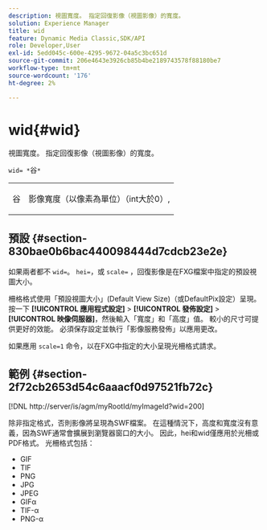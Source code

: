 ```yaml
---
description: 視圖寬度。 指定回復影像（視圖影像）的寬度。
solution: Experience Manager
title: wid
feature: Dynamic Media Classic,SDK/API
role: Developer,User
exl-id: 5edd045c-600e-4295-9672-04a5c3bc651d
source-git-commit: 206e4643e3926cb85b4be2189743578f88180be7
workflow-type: tm+mt
source-wordcount: '176'
ht-degree: 2%

---
```


# wid{#wid}

視圖寬度。 指定回復影像（視圖影像）的寬度。

`wid= *`谷`*`

<table id="simpletable_8229FEFB366F4A799C206FD3E3C601BA"> 
 <tr class="strow"> 
  <td class="stentry"> <p><span class="codeph"> <span class="varname"> 谷</span></span> </p> </td> 
  <td class="stentry"> <p>影像寬度（以像素為單位）（int大於0）, </p></td> 
 </tr> 
</table>

## 預設 {#section-830bae0b6bac440098444d7cdcb23e2e}

如果兩者都不 `wid=`。 `hei=`，或 `scale=` ，回復影像是在FXG檔案中指定的預設視圖大小。

柵格格式使用「預設視圖大小」(Default View Size)（或DefaultPix設定）呈現。 按一下 **[!UICONTROL 應用程式設定]** > **[!UICONTROL 發佈設定]** > **[!UICONTROL 映像伺服器]**，然後輸入「寬度」和「高度」值。 較小的尺寸可提供更好的效能。 必須保存設定並執行「影像服務發佈」以應用更改。

如果應用 `scale=1` 命令，以在FXG中指定的大小呈現光柵格式請求。

## 範例 {#section-2f72cb2653d54c6aaacf0d97521fb72c}

[!DNL http://server/is/agm/myRootId/myImageId?wid=200]

除非指定格式，否則影像將呈現為SWF檔案。 在這種情況下，高度和寬度沒有意義，因為SWF通常會擴展到瀏覽器窗口的大小。 因此，hei和wid僅應用於光柵或PDF格式。 光柵格式包括：

* GIF
* TIF
* PNG
* JPG
* JPEG
* GIFα
* TIF-α
* PNG-α
